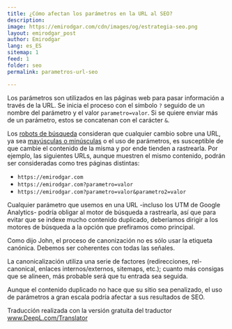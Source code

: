 ```yaml
---
title: ¿Cómo afectan los parámetros en la URL al SEO?
description: 
image: https://emirodgar.com/cdn/images/og/estrategia-seo.png
layout: emirodgar_post
author: Emirodgar
lang: es_ES
sitemap: 1
feed: 1
folder: seo
permalink: parametros-url-seo

--- 
```


Los parámetros son utilizados en las páginas web para pasar información a través de la URL. Se inicia el proceso con el símbolo `?` seguido de un nombre del parámetro y el valor `parametro=valor`. Si se quiere enviar más de un parámetro, estos se concatenan con el carácter `&`.

Los [robots de búsqueda](https://emirodgar.com/detectar-googlebot) consideran que cualquier cambio sobre una URL, ya sea [mayúsculas o minúsculas](https://emirodgar.com/mayusculas-minusculas-url) o el uso de parámetros, es susceptible de que cambie el contenido de la misma y por ende tienden a rastrearla. Por ejemplo, las siguientes URLs, aunque muestren el mismo contenido, podrán ser consideradas como tres páginas distintas:

 - `https://emirodgar.com`
 - `https://emirodgar.com?parametro=valor`
 - `https://emirodgar.com?parametro=valor&parametro2=valor`



Cualquier parámetro que usemos en una URL -incluso los UTM de Google Analytics- podría obligar al motor de búsqueda a rastrearla, así que para evitar que se indexe mucho contenido duplicado, deberíamos dirigir a los motores de búsqueda a la opción que prefiramos como principal.

Como dijo John, el proceso de canonización no es sólo usar la etiqueta canónica. Debemos ser coherentes con todas las señales.

La canonicalización utiliza una serie de factores (redirecciones, rel-canonical, enlaces internos/externos, sitemaps, etc.); cuanto más consigas que se alineen, más probable será que tu entrada sea seguida.

Aunque el contenido duplicado no hace que su sitio sea penalizado, el uso de parámetros a gran escala podría afectar a sus resultados de SEO.

Traducción realizada con la versión gratuita del traductor www.DeepL.com/Translator
<!--stackedit_data:
eyJoaXN0b3J5IjpbNDI4NDAwODEzLC04NDEzMzUzNDddfQ==
-->